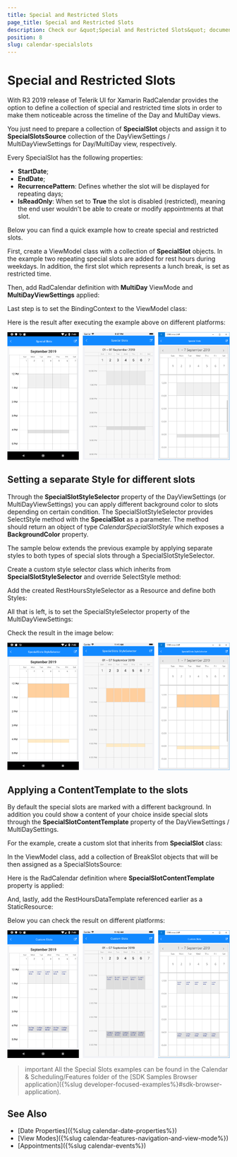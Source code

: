 ```yaml
---
title: Special and Restricted Slots
page_title: Special and Restricted Slots
description: Check our &quot;Special and Restricted Slots&quot; documentation article for Telerik Calendar for Xamarin control.
position: 8
slug: calendar-specialslots
---
```


# Special and Restricted Slots

With R3 2019 release of Telerik UI for Xamarin RadCalendar provides the option to define a collection of special and restricted time slots in order to make them noticeable across the timeline of the Day and MultiDay views. 

You just need to prepare a collection of **SpecialSlot** objects and assign it to **SpecialSlotsSource** collection of the DayViewSettings / MultiDayViewSettings for Day/MultiDay view, respectively.

Every SpecialSlot has the following properties:

* **StartDate**;
* **EndDate**;
* **RecurrencePattern**: Defines whether the slot will be displayed for repeating days;
* **IsReadOnly**: When set to **True** the slot is disabled (restricted), meaning the end user wouldn't be able to create or modify appointments at that slot.

Below you can find a quick example how to create special and restricted slots.

First, create a ViewModel class with a collection of **SpecialSlot** objects. In the example two repeating special slots are added for rest hours during weekdays. In addition, the first slot which represents a lunch break, is set as restricted time.

<snippet id='calendar-specialslots-viewmodel' />

Then, add RadCalendar definition with **MultiDay** ViewMode and **MultiDayViewSettings** applied:

<snippet id='calendar-specialslots-xaml' />

Last step is to set the BindingContext to the ViewModel class:

<snippet id='calendar-specialslots-setvm' />

Here is the result after executing the example above on different platforms:

![Calendar Special Slots](images/calendar_special_slots.png)

## Setting a separate Style for different slots

Through the **SpecialSlotStyleSelector** property of the DayViewSettings (or MultiDayViewSettings) you can apply different background color to slots depending on certain condition. The SpecialSlotStyleSelector provides SelectStyle method with the **SpecialSlot** as a parameter. The method should return an object of type *CalendarSpecialSlotStyle* which exposes a **BackgroundColor** property.

The sample below extends the previous example by applying separate styles to both types of special slots through a SpecialSlotStyleSelector.

Create a custom style selector class which inherits from **SpecialSlotStyleSelector** and override SelectStyle method:

<snippet id='calendar-specialslots-customselector' />

Add the created RestHoursStyleSelector as a Resource and define both Styles:

<snippet id='calendar-specialslotsselector-resources' />

All that is left, is to set the SpecialStyleSelector property of the MultiDayViewSettings:

<snippet id='calendar-specialslotsselector-xaml' />

Check the result in the image below:

![Calendar SpecialSlotStyleSelector](images/calendar_specialslots_styleselector.png)

## Applying a ContentTemplate to the slots

By default the special slots are marked with a different background. In addition you could show a content of your choice inside special slots through the **SpecialSlotContentTemplate** property of the DayViewSettings / MultiDaySettings.

For the example, create a custom slot that inherits from **SpecialSlot** class:

<snippet id='calendar-specialslots-customslot' />

In the ViewModel class, add a collection of BreakSlot objects that will be then assigned as a SpecialSlotsSource:

<snippet id='calendar-customslots-vm' />

Here is the RadCalendar definition where **SpecialSlotContentTemplate** property is applied:

<snippet id='calendar-customslots-xaml' />

And, lastly, add the RestHoursDataTemplate referenced earlier as a StaticResource:

<snippet id='calendar-customslots-resources' /> 

Below you can check the result on different platforms:

![Calendar Custom Slots](images/calendar_custom_slots.png)

>important All the Special Slots examples can be found in the Calendar &amp; Scheduling/Features folder of the [SDK Samples Browser application]({%slug developer-focused-examples%}#sdk-browser-application).

## See Also

* [Date Properties]({%slug calendar-date-properties%})
* [View Modes]({%slug calendar-features-navigation-and-view-mode%})
* [Appointments]({%slug calendar-events%})